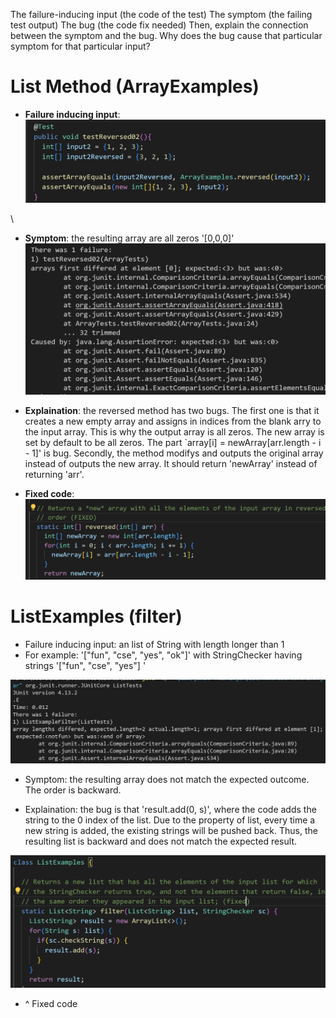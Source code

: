The failure-inducing input (the code of the test)
The symptom (the failing test output)
The bug (the code fix needed)
Then, explain the connection between the symptom and the bug. Why does the bug cause that particular symptom for that particular input?

# List Method (ArrayExamples)
* **Failure inducing input**:
![Image](lab3img/5.png)

\\

* **Symptom**: the resulting array are all zeros '[0,0,0]'
![Image](lab3img/1.png)


* **Explaination**: the reversed method has two bugs. The first one is that it creates a new empty array and assigns in indices from the blank arry to the input array. This is why the output array is all zeros. The new array is set by default to be all zeros. The part `array[i] = newArray[arr.length - i - 1]' is bug. Secondly, the method modifys and outputs the original array instead of outputs the new array. It should return 'newArray' instead of returning 'arr'.

* **Fixed code**:
![Image](lab3img/2.png)


# ListExamples (filter)
* Failure inducing input: an list of String with length longer than 1
* For example: '["fun", "cse", "yes", "ok"]' with StringChecker having strings  '["fun", "cse", "yes"] '

![Image](lab3img/3.png)
* Symptom: the resulting array does not match the expected outcome. The order is backward.

* Explaination: the bug is that 'result.add(0, s)', where the code adds the string to the 0 index of the list. Due to the property of list, every time a new string is added, the existing strings will be pushed back. Thus, the resulting list is backward and does not match the expected result.

![Image](lab3img/4.png)
* ^ Fixed code









